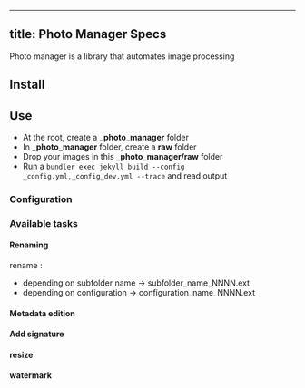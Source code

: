 
---
title: Photo Manager Specs
---

Photo manager is a library that automates image processing

## Install


## Use

 - At the root, create a **_photo_manager** folder
 - In **_photo_manager** folder, create a **raw** folder
 - Drop your images in this **_photo_manager/raw** folder
 - Run a `bundler exec jekyll build --config _config.yml,_config_dev.yml --trace` and read output

### Configuration



### Available tasks

#### Renaming

rename :
 - depending on subfolder name -> subfolder_name_NNNN.ext
 - depending on configuration -> configuration_name_NNNN.ext

#### Metadata edition

#### Add signature

#### resize

#### watermark
